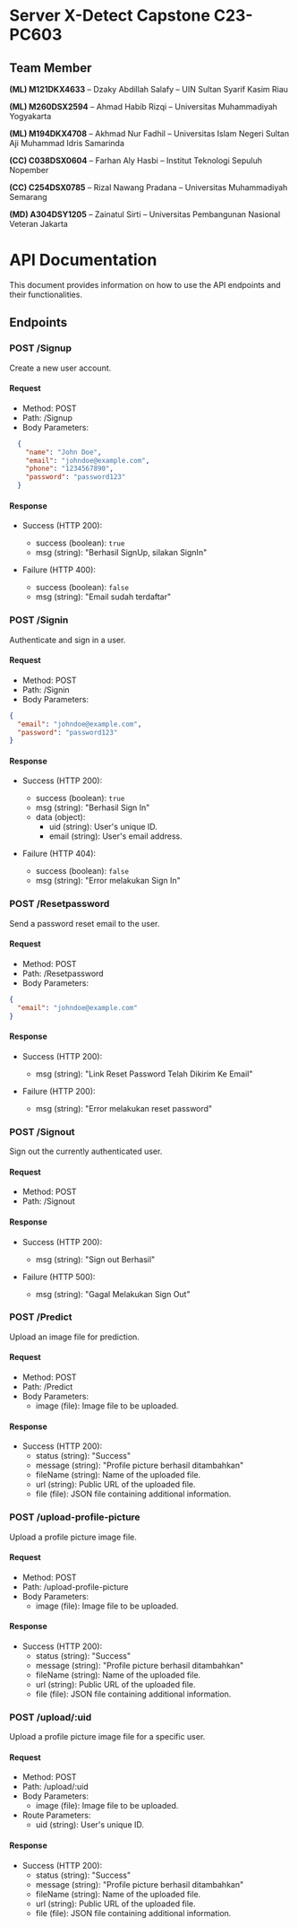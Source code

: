 # Server X-Detect Capstone C23-PC603

## Team Member

**(ML) M121DKX4633** – Dzaky Abdillah Salafy – UIN Sultan Syarif Kasim Riau

**(ML) M260DSX2594** – Ahmad Habib Rizqi – Universitas Muhammadiyah Yogyakarta

**(ML) M194DKX4708** – Akhmad Nur Fadhil – Universitas Islam Negeri Sultan Aji Muhammad Idris Samarinda

**(CC) C038DSX0604** – Farhan Aly Hasbi – Institut Teknologi Sepuluh Nopember

**(CC) C254DSX0785** – Rizal Nawang Pradana – Universitas Muhammadiyah Semarang

**(MD) A304DSY1205** – Zainatul Sirti – Universitas Pembangunan Nasional Veteran Jakarta

# API Documentation

This document provides information on how to use the API endpoints and their functionalities.

## Endpoints

### POST /Signup

Create a new user account.

#### Request

- Method: POST
- Path: /Signup
- Body Parameters:
```json
  {
    "name": "John Doe",
    "email": "johndoe@example.com",
    "phone": "1234567890",
    "password": "password123"
  }
```

#### Response

- Success (HTTP 200):
  - success (boolean): `true`
  - msg (string): "Berhasil SignUp, silakan SignIn"

- Failure (HTTP 400):
  - success (boolean): `false`
  - msg (string): "Email sudah terdaftar"

### POST /Signin

Authenticate and sign in a user.

#### Request

- Method: POST
- Path: /Signin
- Body Parameters:
```json
{
  "email": "johndoe@example.com",
  "password": "password123"
}
```

#### Response

- Success (HTTP 200):
  - success (boolean): `true`
  - msg (string): "Berhasil Sign In"
  - data (object):
    - uid (string): User's unique ID.
    - email (string): User's email address.

- Failure (HTTP 404):
  - success (boolean): `false`
  - msg (string): "Error melakukan Sign In"

### POST /Resetpassword

Send a password reset email to the user.

#### Request

- Method: POST
- Path: /Resetpassword
- Body Parameters:
```json
{
  "email": "johndoe@example.com"
}

```

#### Response

- Success (HTTP 200):
  - msg (string): "Link Reset Password Telah Dikirim Ke Email"

- Failure (HTTP 200):
  - msg (string): "Error melakukan reset password"

### POST /Signout

Sign out the currently authenticated user.

#### Request

- Method: POST
- Path: /Signout

#### Response

- Success (HTTP 200):
  - msg (string): "Sign out Berhasil"

- Failure (HTTP 500):
  - msg (string): "Gagal Melakukan Sign Out"

### POST /Predict

Upload an image file for prediction.

#### Request

- Method: POST
- Path: /Predict
- Body Parameters:
  - image (file): Image file to be uploaded.

#### Response

- Success (HTTP 200):
  - status (string): "Success"
  - message (string): "Profile picture berhasil ditambahkan"
  - fileName (string): Name of the uploaded file.
  - url (string): Public URL of the uploaded file.
  - file (file): JSON file containing additional information.

### POST /upload-profile-picture

Upload a profile picture image file.

#### Request

- Method: POST
- Path: /upload-profile-picture
- Body Parameters:
  - image (file): Image file to be uploaded.

#### Response

- Success (HTTP 200):
  - status (string): "Success"
  - message (string): "Profile picture berhasil ditambahkan"
  - fileName (string): Name of the uploaded file.
  - url (string): Public URL of the uploaded file.
  - file (file): JSON file containing additional information.

### POST /upload/:uid

Upload a profile picture image file for a specific user.

#### Request

- Method: POST
- Path: /upload/:uid
- Body Parameters:
  - image (file): Image file to be uploaded.
- Route Parameters:
  - uid (string): User's unique ID.

#### Response

- Success (HTTP 200):
  - status (string): "Success"
  - message (string): "Profile picture berhasil ditambahkan"
  - fileName (string): Name of the uploaded file.
  - url (string): Public URL of the uploaded file.
  - file (file): JSON file containing additional information.

